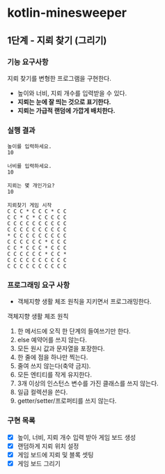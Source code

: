 # kotlin-minesweeper

## 1단계 - 지뢰 찾기 (그리기)

### 기능 요구사항
지뢰 찾기를 변형한 프로그램을 구현한다.
- 높이와 너비, 지뢰 개수를 입력받을 수 있다.
- **지뢰는 눈에 잘 띄는 것으로 표기한다.**
- **지뢰는 가급적 랜덤에 가깝게 배치한다.**

### 실행 결과
```
높이를 입력하세요.
10

너비를 입력하세요.
10

지뢰는 몇 개인가요?
10

지뢰찾기 게임 시작
C C C * C C C * C C
C C * C * C C C C C
C C C C C C C C C C
C C C C C C C C C C
* C C C C C C C C C
C C C C C C * C C C
C C * C C C * C C C
C C C C C C * C C *
C C C C C C C C C C
C C C C C C C C C C
```

### 프로그래밍 요구 사항

- 객체지향 생활 체조 원칙을 지키면서 프로그래밍한다.

객체지향 생활 체조 원칙
1. 한 메서드에 오직 한 단계의 들여쓰기만 한다.
2. else 예약어를 쓰지 않는다.
3. 모든 원시 값과 문자열을 포장한다.
4. 한 줄에 점을 하나만 찍는다.
5. 줄여 쓰지 않는다(축약 금지).
6. 모든 엔티티를 작게 유지한다.
7. 3개 이상의 인스턴스 변수를 가진 클래스를 쓰지 않는다.
8. 일급 컬렉션을 쓴다.
9. getter/setter/프로퍼티를 쓰지 않는다.

### 구현 목록
- [X] 높이, 너비, 지뢰 개수 입력 받아 게임 보드 생성
- [X] 랜덤하게 지뢰 위치 설정
- [X] 게임 보드에 지뢰 및 블록 셋팅
- [X] 게임 보드 그리기